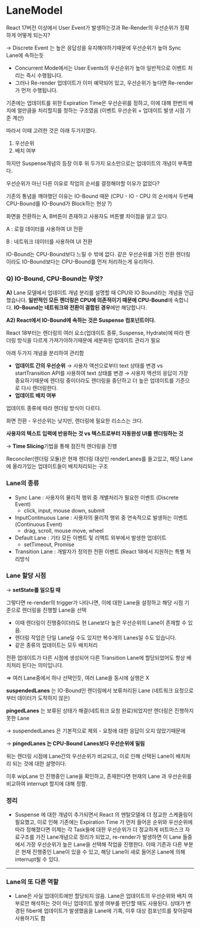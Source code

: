 # LaneModel

React 17버전 이상에서 User Event가 발생하는것과 Re-Render의 우선순위가 정확하게 어떻게 되는지?

→ Discrete Event 는 높은 응답성을 유지해야하기때문에 우선순위가 높아 Sync Lane에 속하는듯

- Concurrent Mode에서는 User Events의 우선순위가 높아 일반적으로 이벤트 처리는 즉시 수행됩니다.
- 그러나 Re-render 업데이트가 이미 예약되어 있고, 우선순위가 높다면 Re-render가 먼저 수행됩니다.

기존에는 업데이트를 위한 Expiration Time은 우선순위를 정하고, 이에 대해 한번의 배치에 얼만큼을 처리할지를 정하는 구조였음 (이벤트 우선순위 + 업데이트 발생 시점 기준 계산)

따라서 이때 고려한 것은 아래 두가지였다.

1. 우선순위
2. 배치 여부

하지만 Suspense개념의 등장 이후 위 두가지 요소만으로는 업데이트의 개념이 부족했다.

우선순위가 아닌 다른 이유로 작업의 순서를 결정해야할 이유가 없었다?

기존의 통념을 깨야했던 이유는 IO-Bound 때문 (CPU - IO - CPU 의 순서에서 두번째 CPU-Bound를 IO-Bound가 Block하는 현상 ?)

화면을 전환하는 A, B버튼이 존재하고 사용자도 버튼별 차이점을 알고 있다.

A : 로컬 데이터를 사용하여 UI 전환

B : 네트워크 데이터를 사용하여 UI 전환

IO-Bound는 CPU-Bound보다 느릴 수 밖에 없다. 같은 우선순위를 가진 전환 렌더링이라도 IO-Bound보다는 CPU-Bound를 먼저 처리하는게 유리하다.

### **Q) IO-Bound, CPU-Bound는 무엇?**

**A)** Lane 모델에서 업데이트 개념 분리를 설명할 때 CPU와 IO Bound라는 개념을 언급했습니다. **일반적인 모든 렌더링은 CPU에 의존적이기 때문에 CPU-Bound**에 속합니다. **IO-Bound는 네트워크와 전환이 결합된 경우**에만 해당합니다.

**A2) React에서 IO-Bound에 속하는 것은 Suspense 컴포넌트이다.**

React 18부터는 렌더링의 여러 요소(업데이트 종류, Suspense, Hydrate)에 따라 렌더링 방식을 다르게 가져가야하기때문에 세분화된 업데이트 관리가 필요

아래 두가지 개념을 분리하여 관리함

- **업데이트 간의 우선순위**
  → 사용자 액션으로부터 text 상태를 변경 vs startTransition API를 사용하여 text 상태를 변경
  → 사용자 액션의 응답이 가장 중요하기때문에 렌더링 중이더라도 렌더링을 중단하고 더 높은 업데이트를 기준으로 다시 렌더링한다.
- **업데이트 배치 여부**

업데이트 종류에 따라 렌더링 방식이 다르다.

화면 전환 - 우선순위는 낮지만, 렌더링에 필요한 리소스는 크다.

**사용자의 텍스트 입력에 반응하는 것 vs 텍스트로부터 자동완성 UI를 렌더링하는 것**

→ **Time Slicing**기법을 통해 점진적 렌더링을 진행

Reconciler(렌더링 모듈)은 현재 렌더링 대상인 renderLanes를 들고있고, 해당 Lane에 올라가있는 업데이트들이 배치처리되는 구조

### Lane의 종류

- Sync Lane : 사용자의 물리적 행위 중 개별처리가 필요한 이벤트 (Discrete Event)
  - click, input, mouse down, submit
- InputContinuous Lane : 사용자의 물리적 행위 중 연속적으로 발생하는 이벤트 (Continuous Event)
  - drag, scroll, mouse move, wheel
- Default Lane : 기타 모든 이벤트 및 리액트 외부에서 발생한 업데이트
  - setTimeout, Promise
- Transition Lane : 개발자가 정의한 전환 이벤트 (React 18에서 지원하는 특별 처리방식

### Lane 할당 시점

→ **setState를 일으킬 때**

그렇다면 re-render의 trigger가 나타나면, 이에 대한 Lane을 설정하고 해당 시점 기준으로 렌더링을 진행할 Lane을 선택

- 이때 렌더링이 진행중이더라도 현 Lane보다 높은 우선순위의 Lane이 존재할 수 있음.
- 렌더링 작업은 단일 Lane일 수도 있지만 복수개의 Lanes일 수도 있습니다.
- 같은 종류의 업데이트는 모두 배치처리

전환 업데이트가 다른 시점에 생성되어 다른 Transition Lane에 할당되었어도 항상 배치처리 된다는 의미입니다.

⇒ 여러 Lane중에서 하나 선택인듯, 여러 Lane을 동시에 실행은 X

**suspendedLanes** 는 IO-Bound인 렌더링에서 보류처리된 Lane (네트워크 요청으로부터 데이터가 도착하지 않은)

**pingedLanes** 는 보류된 상태가 해결(네트워크 요청 완료)되었지만 렌더링은 진행하지 못한 Lane

→ suspendedLanes 은 기본적으로 제외 - 요청에 대한 응답이 오지 않았기때문에

→ **pingedLanes 는 CPU-Bound Lanes보다 우선순위에 밀림**

위는 렌더링 시점에 Lane간의 우선순위가 비교되고, 이로 인해 선택된 Lane이 배치처리 되는 것에 대한 설명이다.

이후 wipLane 인 진행중인 Lane을 확인하고, 존재한다면 현재의 Lane 과 우선순위를 비교하여 interrupt 할지에 대해 정함.

### 정리

- Suspense 에 대한 개념이 추가되면서 React 의 멘탈모델에 더 정교한 스케줄링이 필요했고, 이로 인해 기존에는 Expiration Time 가 먼저 들어온 순위와 우선순위에 따라 정해졌다면 이제는 각 Task들에 대한 우선순위가 더 정교하게 비트마스크 자료구조를 가진 Lane개념으로 정리가 되었고, re-render가 발생하면 이 Lane 들중에서 가장 우선순위가 높은 Lane을 선택해 작업을 진행한다. 이때 기존과 다른 부분은 현재 진행중인 Lane이 있을 수 있고, 해당 Lane이 새로 들어온 Lane에 의해 interrupt될 수 있다.

---

### Lane의 또 다른 역할

- Lane은 사실 업데이트에만 할당되지 않음. Lane은 업데이트의 우선순위와 배치 여부로만 해석하는 것이 아닌 업데이트 발생 여부를 판단할 때도 사용된다. 상태가 변경된 fiber에 업데이트가 발생했음을 Lane에 기록, 이후 대상 컴포넌트를 찾아갈때 사용하기도 함
